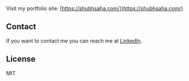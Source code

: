 Visit my portfolio site: [https://shubhsaha.com/](https://shubhsaha.com/)

## Contact

If you want to contact me you can reach me at [LinkedIn](https://www.linkedin.com/in/subharthi-saha/).

## License

MIT
